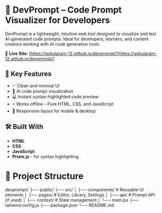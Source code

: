 
# 🧠 DevPrompt – Code Prompt Visualizer for Developers

DevPrompt is a lightweight, intuitive web tool designed to visualize and test AI-generated code prompts. Ideal for developers, learners, and content creators working with AI code generation tools.

🔗 **Live Site**: [https://gokularam-12.github.io/devprompt/](https://gokularam-12.github.io/devprompt/)

## 🚀 Key Features

- ✨ Clean and minimal UI
- 📄 AI code prompt visualization
- 💻 Instant syntax-highlighted code preview
- ⚡ Works offline – Pure HTML, CSS, and JavaScript
- 🎯 Responsive layout for mobile & desktop

## 🛠️ Built With

- **HTML**
- **CSS**
- **JavaScript**
- **Prism.js** – for syntax highlighting
# 📁 Project Structure
devprompt/
├── public/
├── src/
│ ├── components/ # Reusable UI elements
│ ├── pages/ # Editor, Library, Settings
│ ├── api/ # Prompt API (if used)
│ ├── context/ # State management
│ └── main.jsx
├── tailwind.config.js
├── package.json
└── README.md

